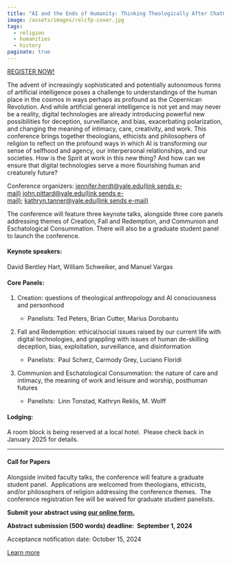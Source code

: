 ```yaml
---
title: "AI and the Ends of Humanity: Thinking Theologically After ChatGPT"
image: /assets/images/relcfp-cover.jpg
tags:
  - religion
  - humanities
  - history
paginate: true   
---
```

[REGISTER NOW!](https://cvent.me/V4ZgyQ)

The advent of increasingly sophisticated and potentially autonomous forms of artificial intelligence poses a challenge to understandings of the human place in the cosmos in ways perhaps as profound as the Copernican Revolution. And while artificial general intelligence is not yet and may never be a reality, digital technologies are already introducing powerful new possibilities for deception, surveillance, and bias, exacerbating polarization, and changing the meaning of intimacy, care, creativity, and work. This conference brings together theologians, ethicists and philosophers of religion to reflect on the profound ways in which AI is transforming our sense of selfhood and agency, our interpersonal relationships, and our societies. How is the Spirit at work in this new thing? And how can we ensure that digital technologies serve a more flourishing human and creaturely future?

Conference organizers: [jennifer.herdt@yale.edu(link sends e-mail)](mailto:jennifer.herdt@yale.edu) [john.pittard@yale.edu(link sends e-mail)](mailto:john.pittard@yale.edu); [kathryn.tanner@yale.edu(link sends e-mail)](mailto:kathryn.tanner@yale.edu)

The conference will feature three keynote talks, alongside three core panels addressing themes of Creation, Fall and Redemption, and Communion and Eschatological Consummation. There will also be a graduate student panel to launch the conference.

#### Keynote speakers:

David Bentley Hart, William Schweiker, and Manuel Vargas  

#### Core Panels:

1.  Creation: questions of theological anthropology and AI consciousness and personhood

    -   Panelists: Ted Peters, Brian Cutter, Marius Dorobantu

2.  Fall and Redemption: ethical/social issues raised by our current life with digital technologies, and grappling with issues of human de-skilling deception, bias, exploitation, surveillance, and disinformation

    -   Panelists:  Paul Scherz, Carmody Grey, Luciano Floridi 

3.  Communion and Eschatological Consummation: the nature of care and intimacy, the meaning of work and leisure and worship, posthuman futures

    -   Panelists:  Linn Tonstad, Kathryn Reklis, M. Wolff

#### Lodging:

A room block is being reserved at a local hotel.  Please check back in January 2025 for details.

* * * * *

#### Call for Papers

Alongside invited faculty talks, the conference will feature a graduate student panel.  Applications are welcomed from theologians, ethicists, and/or philosophers of religion addressing the conference themes.  The conference registration fee will be waived for graduate student panelists.

**Submit your abstract using [our online form.](https://divinity.yale.edu/continuing-education/ai-ends-humanity-conference/call-papers-ai-and-ends-humanity)**

**Abstract submission (500 words) deadline:  September 1, 2024**

Acceptance notification date: October 15, 2024

[Learn more](https://divinity.yale.edu/continuing-education/ai-and-ends-humanity)